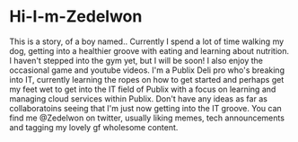 # Hi-I-m-Zedelwon
This is a story, of a boy named..
Currently I spend a lot of time walking my dog, getting into a healthier groove with eating and learning about nutrition. I haven't stepped into the gym yet, but I will be soon! I also enjoy the occasional game and youtube videos.
I'm a Publix Deli pro who's breaking into IT, currently learning the ropes on how to get started and perhaps get my feet wet to get into the IT field of Publix with a focus on learning and managing cloud services within Publix.
Don't have any ideas as far as collaboratoins seeing that I'm just now getting into the IT groove.
You can find me @Zedelwon on twitter, usually liking memes, tech announcements and tagging my lovely gf wholesome content.
